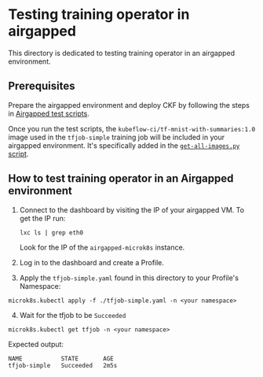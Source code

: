 # Testing training operator in airgapped

This directory is dedicated to testing training operator in an airgapped environment.

## Prerequisites

Prepare the airgapped environment and deploy CKF by following the steps in [Airgapped test scripts](../../README.md#testing-airgapped-installation).

Once you run the test scripts, the `kubeflow-ci/tf-mnist-with-summaries:1.0` image used in the `tfjob-simple` training job will be included in your airgapped environment. It's specifically added in the [`get-all-images.py` script](../../../../scripts/get-all-images.py).

## How to test training operator in an Airgapped environment
1. Connect to the dashboard by visiting the IP of your airgapped VM. To get the IP run:
    ```
    lxc ls | grep eth0
    ```
    Look for the IP of the `airgapped-microk8s` instance.

2. Log in to the dashboard and create a Profile.
3. Apply the `tfjob-simple.yaml` found in this directory to your Profile's Namespace:
```
microk8s.kubectl apply -f ./tfjob-simple.yaml -n <your namespace>
```
4. Wait for the tfjob to be `Succeeded`
```
microk8s.kubectl get tfjob -n <your namespace>
```
Expected output:
```
NAME           STATE       AGE
tfjob-simple   Succeeded   2m5s
```
